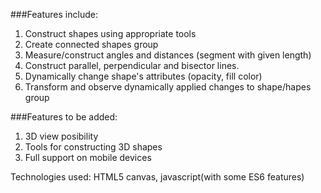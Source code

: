 ###Features include:
1.  Construct shapes using appropriate tools
2.  Create connected shapes group
3.  Measure/construct angles and distances (segment with given length)
4.  Construct parallel, perpendicular and bisector lines.
5.  Dynamically change shape's attributes (opacity, fill color)
6.  Transform and observe dynamically applied changes to shape/hapes group


###Features to be added:
1.  3D view posibility
2.  Tools for constructing 3D shapes
3.  Full support on mobile devices


Technologies used:
HTML5 canvas, javascript(with some ES6 features)